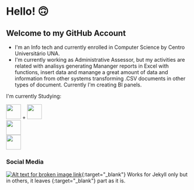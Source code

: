 <!--
**Cacotaku/Cacotaku** is a ✨ _special_ ✨ repository because its `README.md` (this file) appears on your GitHub profile.

Here are some ideas to get you started:

- 🔭 I’m currently working on ...
- 🌱 I’m currently learning ...
- 👯 I’m looking to collaborate on ...
- 🤔 I’m looking for help with ...
- 💬 Ask me about ...
- 📫 How to reach me: ...
- 😄 Pronouns: ...
- ⚡ Fun fact: ...
-->

# Hello! :upside_down_face:

## Welcome to my GitHub Account

- I'm an Info tech and currently enrolled in Computer Science by Centro Universitário UNA.
- I'm currently working as Administrative Assessor, but my activities are related with analisys generating Mananger reports in Excel with functions, insert data and manange a great amount of data and information from other systems transforming .CSV documents in other types of document. Currently I'm creating BI panels. 

I'm currently Studying: 

<img loading="lazy" src="https://cdn.jsdelivr.net/gh/devicons/devicon/icons/java/java-original.svg" width="40" height="40"/> +  <img loading="lazy" src="https://images.icon-icons.com/2699/PNG/512/mysql_logo_icon_169941.png" width="40" height="40"/><BR>
<img loading="lazy" src="https://images.icon-icons.com/112/PNG/512/python_18894.png" width="40" height="40"/><BR>
<img loading="lazy" src="https://upload.wikimedia.org/wikipedia/commons/c/cf/New_Power_BI_Logo.svg" width="40" height="40"/>

### Social Media

[![Alt text for broken image link](assets/logo.png)](https://example.com){:target="_blank"}
Works for Jekyll only but in others, it leaves {:target="_blank"} part as it is.




